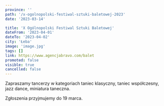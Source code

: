 ```yaml
---
province: ''
path: '/x-ogolnopolski-festiwal-sztuki-baletowej-2023'
date: '2023-03-14'

title: 'X Ogólnopolski Festiwal Sztuki Baletowej'
dateFrom: '2023-04-01'
dateTo: '2023-04-02'
city: 'Łeba'
image: 'image.jpg'
tags: []
link: https://www.agencjabravo.com/balet
promoted: false
visible: true
cancelled: false
---
```

Zapraszamy tancerzy w kategoriach taniec klasyczny, taniec współczesny, jazz dance, miniatura taneczna. 

Zgłoszenia przyjmujemy do 19 marca.
